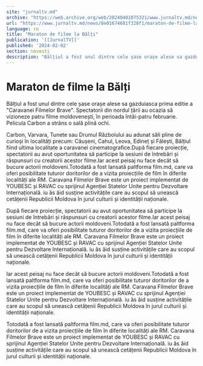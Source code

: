 ```yaml
---
site: "jurnaltv.md"
archive: "https://web.archive.org/web/20240401075321/www.jurnaltv.md/news/8e01674681f328f1/maraton-de-filme-la-balti.html"
url: "https://www.jurnaltv.md/news/8e01674681f328f1/maraton-de-filme-la-balti.html"
language: ro
title: "Maraton de filme la Bălți"
publication: '[[JurnalTV]]'
published: '2024-02-02'
section: novosti
description: "Bălțiul a fost unul dintre cele șase orașe alese sa gazduiasca prima editie a"
---
```


# Maraton de filme la Bălți

Bălțiul a fost unul dintre cele șase orașe alese sa gazduiasca prima editie a "Caravanei Filmelor Brave". Spectatorii din nordul țării au ocazia să vizioneze patru filme moldovenești, în perioada întâi-patru februarie. Pelicula Carbon a strâns o sală plină ochi.

Carbon, Varvara, Tunete sau Drumul Războiului au adunat săli pline de curioși în localități precum: Căușeni, Cahul, Leova, Edineț și Fălești, Bălțiul fiind ultima localitate a caravanei cinematografice.După fiecare proiecție, spectatorii au avut oportunitatea să participe la sesiuni de întrebări și răspunsuri cu creatorii acestor filme.Iar acest peisaj nu face decât să bucure actorii moldoveni.Totodată a fost lansată paltforma film.md, care va oferi posibilitate tuturor doritorilor de a vizita proiecțiile de film în diferite localități ale RM. Caravana Filmelor Brave este un proiect implementat de YOUBESC și RAVAC cu sprijinul Agenției Statelor Unite pentru Dezvoltare Internațională. iu ăs ăid susține activitățile care au scopul să unească cetățenii Republicii Moldova în jurul culturii și identității naționale.

După fiecare proiecție, spectatorii au avut oportunitatea să participe la sesiuni de întrebări și răspunsuri cu creatorii acestor filme.Iar acest peisaj nu face decât să bucure actorii moldoveni.Totodată a fost lansată paltforma film.md, care va oferi posibilitate tuturor doritorilor de a vizita proiecțiile de film în diferite localități ale RM. Caravana Filmelor Brave este un proiect implementat de YOUBESC și RAVAC cu sprijinul Agenției Statelor Unite pentru Dezvoltare Internațională. iu ăs ăid susține activitățile care au scopul să unească cetățenii Republicii Moldova în jurul culturii și identității naționale.

Iar acest peisaj nu face decât să bucure actorii moldoveni.Totodată a fost lansată paltforma film.md, care va oferi posibilitate tuturor doritorilor de a vizita proiecțiile de film în diferite localități ale RM. Caravana Filmelor Brave este un proiect implementat de YOUBESC și RAVAC cu sprijinul Agenției Statelor Unite pentru Dezvoltare Internațională. iu ăs ăid susține activitățile care au scopul să unească cetățenii Republicii Moldova în jurul culturii și identității naționale.

Totodată a fost lansată paltforma film.md, care va oferi posibilitate tuturor doritorilor de a vizita proiecțiile de film în diferite localități ale RM. Caravana Filmelor Brave este un proiect implementat de YOUBESC și RAVAC cu sprijinul Agenției Statelor Unite pentru Dezvoltare Internațională. iu ăs ăid susține activitățile care au scopul să unească cetățenii Republicii Moldova în jurul culturii și identității naționale.